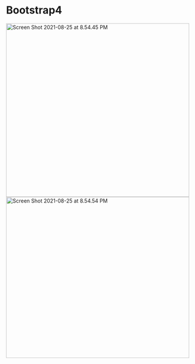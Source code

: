 # Bootstrap4
<a data-flickr-embed="true" href="https://www.flickr.com/photos/193854107@N08/51403060796/in/dateposted-public/" title="Screen Shot 2021-08-25 at 8.54.45 PM"><img src="https://live.staticflickr.com/65535/51403060796_9afac9bc71.jpg" width="500" height="473" alt="Screen Shot 2021-08-25 at 8.54.45 PM"></a>
<a data-flickr-embed="true" href="https://www.flickr.com/photos/193854107@N08/51403817039/in/dateposted-public/" title="Screen Shot 2021-08-25 at 8.54.54 PM"><img src="https://live.staticflickr.com/65535/51403817039_e664767bee.jpg" width="500" height="439" alt="Screen Shot 2021-08-25 at 8.54.54 PM"></a>


